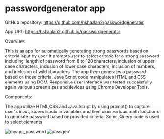 
# passwordgenerator app
GitHub repository: https://github.com/hshaalan2/passwordgenerator

App URL: https://hshaalan2.github.io/passwordgenerator

Overview:

This is an app for automatically generating strong passwords based on criteria input by user. It prompts user to select criteria for a strong password including: length of password from 8 to 120 characters, inclusion of upper case characters, inclusion of lower case characters, inclusion of numbers, and inclusion of wild characters. The app them generates a password based on those criteria.  Java Script code manipulates HTML and CSS elements using DOM. Responsive user interface was tested successfully again various screen sizes and devices using Chrome Developer Tools. 

Components:

The app utilize HTML,CSS and Java Script by using prompt() to capture user's input, stores inputs in variables and then uses various math functions to generate password based on provided criteria. Some jQuery code is used to select elements

![myapp_password](https://user-images.githubusercontent.com/77016211/114246064-abe84180-995f-11eb-8c9d-bcb0248b2d8f.png)
![passgen1](https://user-images.githubusercontent.com/77016211/114246175-ef42b000-995f-11eb-9c30-899a06e98dd4.png)
